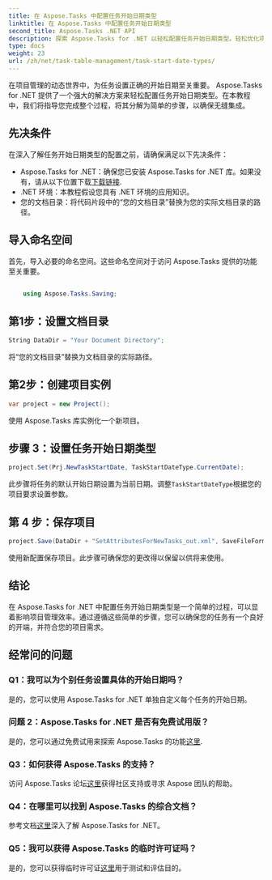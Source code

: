 ```yaml
---
title: 在 Aspose.Tasks 中配置任务开始日期类型
linktitle: 在 Aspose.Tasks 中配置任务开始日期类型
second_title: Aspose.Tasks .NET API
description: 探索 Aspose.Tasks for .NET 以轻松配置任务开始日期类型。轻松优化项目管理。立即下载免费试用版！
type: docs
weight: 23
url: /zh/net/task-table-management/task-start-date-types/
---
```

在项目管理的动态世界中，为任务设置正确的开始日期至关重要。 Aspose.Tasks for .NET 提供了一个强大的解决方案来轻松配置任务开始日期类型。在本教程中，我们将指导您完成整个过程，将其分解为简单的步骤，以确保无缝集成。
## 先决条件
在深入了解任务开始日期类型的配置之前，请确保满足以下先决条件：
-  Aspose.Tasks for .NET：确保您已安装 Aspose.Tasks for .NET 库。如果没有，请从以下位置下载[下载链接](https://releases.aspose.com/tasks/net/).
- .NET 环境：本教程假设您具有 .NET 环境的应用知识。
- 您的文档目录：将代码片段中的“您的文档目录”替换为您的实际文档目录的路径。
## 导入命名空间
首先，导入必要的命名空间。这些命名空间对于访问 Aspose.Tasks 提供的功能至关重要。
```csharp
    
    using Aspose.Tasks.Saving;
```
## 第1步：设置文档目录
```csharp
String DataDir = "Your Document Directory";
```
将“您的文档目录”替换为文档目录的实际路径。
## 第2步：创建项目实例
```csharp
var project = new Project();
```
使用 Aspose.Tasks 库实例化一个新项目。
## 步骤 3：设置任务开始日期类型
```csharp
project.Set(Prj.NewTaskStartDate, TaskStartDateType.CurrentDate);
```
此步骤将任务的默认开始日期设置为当前日期。调整`TaskStartDateType`根据您的项目要求设置参数。
## 第 4 步：保存项目
```csharp
project.Save(DataDir + "SetAttributesForNewTasks_out.xml", SaveFileFormat.Xml);
```
使用新配置保存项目。此步骤可确保您的更改得以保留以供将来使用。
## 结论
在 Aspose.Tasks for .NET 中配置任务开始日期类型是一个简单的过程，可以显着影响项目管理效率。通过遵循这些简单的步骤，您可以确保您的任务有一个良好的开端，并符合您的项目需求。
## 经常问的问题
### Q1：我可以为个别任务设置具体的开始日期吗？
是的，您可以使用 Aspose.Tasks for .NET 单独自定义每个任务的开始日期。
### 问题 2：Aspose.Tasks for .NET 是否有免费试用版？
是的，您可以通过免费试用来探索 Aspose.Tasks 的功能[这里](https://releases.aspose.com/).
### Q3：如何获得 Aspose.Tasks 的支持？
访问 Aspose.Tasks 论坛[这里](https://forum.aspose.com/c/tasks/15)获得社区支持或寻求 Aspose 团队的帮助。
### Q4：在哪里可以找到 Aspose.Tasks 的综合文档？
参考文档[这里](https://reference.aspose.com/tasks/net/)深入了解 Aspose.Tasks for .NET。
### Q5：我可以获得 Aspose.Tasks 的临时许可证吗？
是的，您可以获得临时许可证[这里](https://purchase.aspose.com/temporary-license/)用于测试和评估目的。